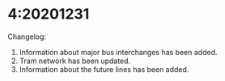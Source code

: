 # 4:20201231
Changelog:
1. Information about major bus interchanges has been added.
2. Tram network has been updated.
3. Information about the future lines has been added.
